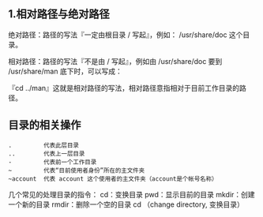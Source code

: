 ## 1.相对路径与绝对路径
绝对路径：路径的写法『一定由根目录 / 写起』，例如： /usr/share/doc 这个目录。

相对路径：路径的写法『不是由 / 写起』，例如由 /usr/share/doc 要到 /usr/share/man 底下时，可以写成：

『cd ../man』这就是相对路径的写法，相对路径意指相对于目前工作目录的路径。

## 目录的相关操作
    .         代表此层目录
    ..        代表上一层目录
    -         代表前一个工作目录
    ~         代表“目前使用者身份”所在的主文件夹
    ~account  代表 account 这个使用者的主文件夹（account是个帐号名称）
    
几个常见的处理目录的指令：
    cd：变换目录
    pwd：显示目前的目录
    mkdir：创建一个新的目录
    rmdir：删除一个空的目录
    cd （change directory, 变换目录）
